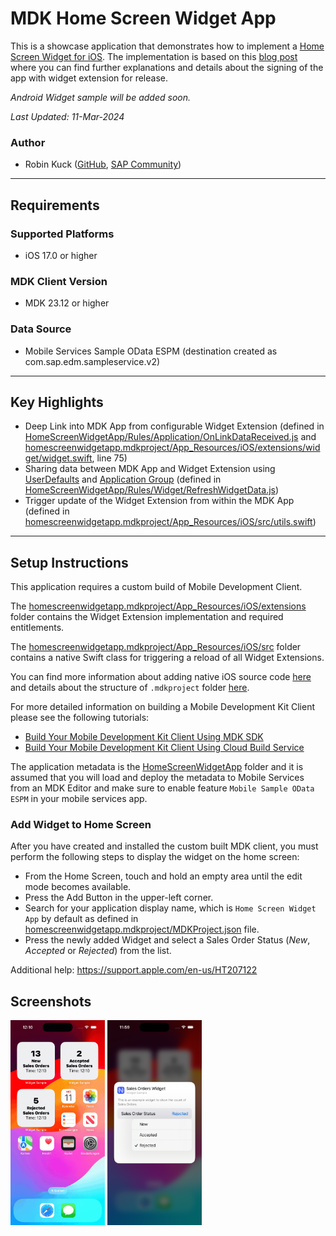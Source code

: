 # MDK Home Screen Widget App

This is a showcase application that demonstrates how to implement a [Home Screen Widget for iOS](https://support.apple.com/en-us/HT207122). The implementation is based on this [blog post](https://blog.nativescript.org/add-home-screen-widget/) where you can find further explanations and details about the signing of the app with widget extension for release.

*Android Widget sample will be added soon.*

*Last Updated: 11-Mar-2024*

### Author
* Robin Kuck ([GitHub](https://github.com/robinkuck), [SAP Community](https://community.sap.com/t5/user/viewprofilepage/user-id/16438))

***

## Requirements

### Supported Platforms

* iOS 17.0 or higher

### MDK Client Version

* MDK 23.12 or higher

### Data Source

* Mobile Services Sample OData ESPM (destination created as com.sap.edm.sampleservice.v2)

***

## Key Highlights

* Deep Link into MDK App from configurable Widget Extension (defined in [HomeScreenWidgetApp/Rules/Application/OnLinkDataReceived.js](HomeScreenWidgetApp/Rules/Application/OnLinkDataReceived.js) and [homescreenwidgetapp.mdkproject/App_Resources/iOS/extensions/widget/widget.swift](homescreenwidgetapp.mdkproject/App_Resources/iOS/extensions/widget/widget.swift), line 75)
* Sharing data between MDK App and Widget Extension using [UserDefaults](https://developer.apple.com/documentation/foundation/userdefaults/) and [Application Group](https://developer.apple.com/documentation/xcode/configuring-app-groups) (defined in [HomeScreenWidgetApp/Rules/Widget/RefreshWidgetData.js](HomeScreenWidgetApp/Rules/Widget/RefreshWidgetData.js)) 
* Trigger update of the Widget Extension from within the MDK App (defined in [homescreenwidgetapp.mdkproject/App_Resources/iOS/src/utils.swift](homescreenwidgetapp.mdkproject/App_Resources/iOS/src/utils.swift))

***

## Setup Instructions

This application requires a custom build of Mobile Development Client. 

The [homescreenwidgetapp.mdkproject/App_Resources/iOS/extensions](homescreenwidgetapp.mdkproject/App_Resources/iOS/extensions) folder contains the Widget Extension implementation and required entitlements.

The [homescreenwidgetapp.mdkproject/App_Resources/iOS/src](homescreenwidgetapp.mdkproject/App_Resources/iOS/src) folder contains a native Swift class for triggering a reload of all Widget Extensions. 

You can find more information about adding native iOS source code [here](https://v7.docs.nativescript.org/guides/ios-source-code) and details about the structure of `.mdkproject` folder [here](https://help.sap.com/doc/f53c64b93e5140918d676b927a3cd65b/Cloud/en-US/docs-en/guides/getting-started/mdk/custom-client/branding-custom-client.html#structure-of-mdkproject).

For more detailed information on building a Mobile Development Kit Client please see the following tutorials:

* [Build Your Mobile Development Kit Client Using MDK SDK](https://developers.sap.com/tutorials/cp-mobile-dev-kit-build-client.html)
* [Build Your Mobile Development Kit Client Using Cloud Build Service](https://developers.sap.com/tutorials/cp-mobile-dev-kit-cbs-client.html)

The application metadata is the [HomeScreenWidgetApp](HomeScreenWidgetApp) folder and it is assumed that you will load and deploy the metadata to Mobile Services from an MDK Editor and make sure to enable feature `Mobile Sample OData ESPM` in your mobile services app.

### Add Widget to Home Screen

After you have created and installed the custom built MDK client, you must perform the following steps to display the widget on the home screen:

* From the Home Screen, touch and hold an empty area until the edit mode becomes available.
* Press the Add Button in the upper-left corner.
* Search for your application display name, which is `Home Screen Widget App` by default as defined in [homescreenwidgetapp.mdkproject/MDKProject.json](homescreenwidgetapp.mdkproject/MDKProject.json) file.
* Press the newly added Widget and select a Sales Order Status (*New*, *Accepted* or *Rejected*) from the list.

Additional help: https://support.apple.com/en-us/HT207122

## Screenshots

<img src="Screenshots/widget.gif" width="30%"> <img src="Screenshots/widget_configuration.png" width="30%">
